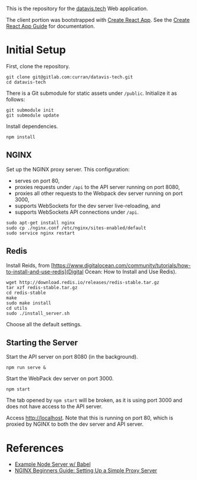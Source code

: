 This is the repository for the [datavis.tech](datavis.tech) Web application.

The client portion was bootstrapped with [Create React App](https://github.com/facebookincubator/create-react-app). See the [Create React App Guide](https://github.com/facebookincubator/create-react-app/blob/master/template/README.md) for documentation.

# Initial Setup

First, clone the repository.

```
git clone git@gitlab.com:curran/datavis-tech.git
cd datavis-tech
```

There is a Git submodule for static assets under `/public`. Initialize it as follows:

```
git submodule init
git submodule update
```

Install dependencies.

```
npm install
```

## NGINX

Set up the NGINX proxy server. This configuration:

 * serves on port 80,
 * proxies requests under `/api` to the API server running on port 8080,
 * proxies all other requests to the Webpack dev server running on port 3000,
 * supports WebSockets for the dev server live-reloading, and
 * supports WebSockets API connections under `/api`.

```
sudo apt-get install nginx
sudo cp ./nginx.conf /etc/nginx/sites-enabled/default
sudo service nginx restart
```

## Redis

Install Reids, from [https://www.digitalocean.com/community/tutorials/how-to-install-and-use-redis](Digital Ocean: How to Install and Use Redis).

```
wget http://download.redis.io/releases/redis-stable.tar.gz
tar xzf redis-stable.tar.gz
cd redis-stable
make
sudo make install
cd utils
sudo ./install_server.sh
```

Choose all the default settings.

## Starting the Server

Start the API server on port 8080 (in the background).

```
npm run serve &
```

Start the WebPack dev server on port 3000.
```
npm start
```

The tab opened by `npm start` will be broken, as it is using port 3000 and does not have access to the API server.

Access [http://localhost](http://localhost). Note that this is running on port 80, which is proxied by NGINX to both the dev server and API server.

# References

 * [Example Node Server w/ Babel](https://github.com/babel/example-node-server)
 * [NGINX Beginners Guide: Setting Up a Simple Proxy Server](http://nginx.org/en/docs/beginners_guide.html#proxy)
